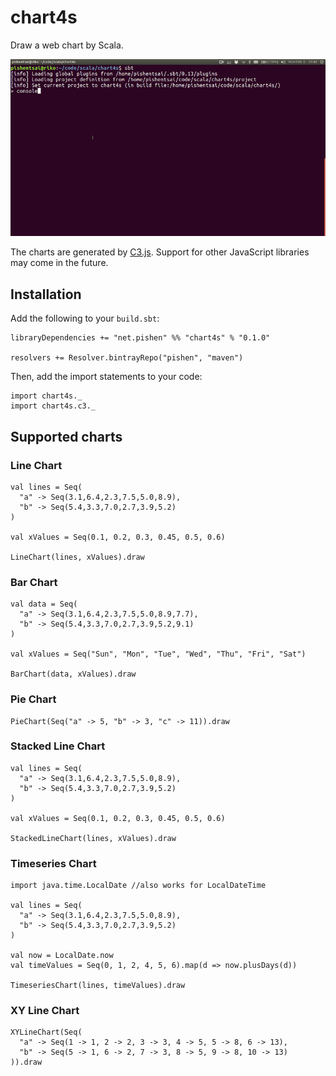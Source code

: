 # chart4s

Draw a web chart by Scala.

![Demo](chart4s.gif)

The charts are generated by [C3.js](http://c3js.org/). Support for other JavaScript libraries may come in the future.

## Installation

Add the following to your `build.sbt`:

```
libraryDependencies += "net.pishen" %% "chart4s" % "0.1.0"

resolvers += Resolver.bintrayRepo("pishen", "maven")
```

Then, add the import statements to your code:

```
import chart4s._
import chart4s.c3._
```

## Supported charts

### Line Chart

```
val lines = Seq(
  "a" -> Seq(3.1,6.4,2.3,7.5,5.0,8.9),
  "b" -> Seq(5.4,3.3,7.0,2.7,3.9,5.2)
)

val xValues = Seq(0.1, 0.2, 0.3, 0.45, 0.5, 0.6)

LineChart(lines, xValues).draw
```

### Bar Chart

```
val data = Seq(
  "a" -> Seq(3.1,6.4,2.3,7.5,5.0,8.9,7.7),
  "b" -> Seq(5.4,3.3,7.0,2.7,3.9,5.2,9.1)
)

val xValues = Seq("Sun", "Mon", "Tue", "Wed", "Thu", "Fri", "Sat")

BarChart(data, xValues).draw
```

### Pie Chart

```
PieChart(Seq("a" -> 5, "b" -> 3, "c" -> 11)).draw
```

### Stacked Line Chart

```
val lines = Seq(
  "a" -> Seq(3.1,6.4,2.3,7.5,5.0,8.9),
  "b" -> Seq(5.4,3.3,7.0,2.7,3.9,5.2)
)

val xValues = Seq(0.1, 0.2, 0.3, 0.45, 0.5, 0.6)

StackedLineChart(lines, xValues).draw
```

### Timeseries Chart

```
import java.time.LocalDate //also works for LocalDateTime

val lines = Seq(
  "a" -> Seq(3.1,6.4,2.3,7.5,5.0,8.9),
  "b" -> Seq(5.4,3.3,7.0,2.7,3.9,5.2)
)

val now = LocalDate.now
val timeValues = Seq(0, 1, 2, 4, 5, 6).map(d => now.plusDays(d))

TimeseriesChart(lines, timeValues).draw
```

### XY Line Chart

```
XYLineChart(Seq(
  "a" -> Seq(1 -> 1, 2 -> 2, 3 -> 3, 4 -> 5, 5 -> 8, 6 -> 13),
  "b" -> Seq(5 -> 1, 6 -> 2, 7 -> 3, 8 -> 5, 9 -> 8, 10 -> 13)
)).draw
```
